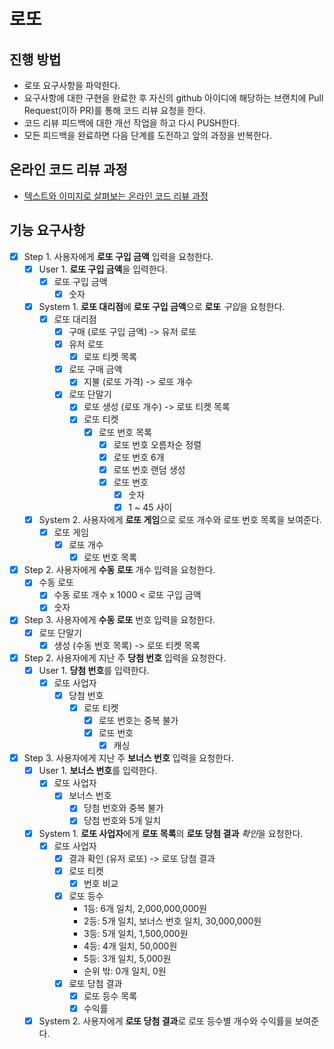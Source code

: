 # 로또

## 진행 방법

* 로또 요구사항을 파악한다.
* 요구사항에 대한 구현을 완료한 후 자신의 github 아이디에 해당하는 브랜치에 Pull Request(이하 PR)를 통해 코드 리뷰 요청을 한다.
* 코드 리뷰 피드백에 대한 개선 작업을 하고 다시 PUSH한다.
* 모든 피드백을 완료하면 다음 단계를 도전하고 앞의 과정을 반복한다.

## 온라인 코드 리뷰 과정

* [텍스트와 이미지로 살펴보는 온라인 코드 리뷰 과정](https://github.com/next-step/nextstep-docs/tree/master/codereview)

## 기능 요구사항

* [x] Step 1. 사용자에게 **로또 구입 금액** 입력을 요청한다.
    * [x] User 1. **로또 구입 금액**을 입력한다.
        * [x] 로또 구입 금액
            * [x] 숫자
    * [x] System 1. **로또 대리점**에 **로또 구입 금액**으로 **로또** *구입*을 요청한다.
        * [x] 로또 대리점
            * [x] 구매 (로또 구입 금액) -> 유저 로또
            * [x] 유저 로또
                * [x] 로또 티켓 목록
            * [x] 로또 구매 금액
                * [x] 지불 (로또 가격) -> 로또 개수
            * [x] 로또 단말기
                * [x] 로또 생성 (로또 개수) -> 로또 티켓 목록
                * [x] 로또 티켓
                    * [x] 로또 번호 목록
                        * [x] 로또 번호 오름차순 정렬
                        * [x] 로또 번호 6개
                        * [x] 로또 번호 랜덤 생성
                        * [x] 로또 번호
                            * [x] 숫자
                            * [x] 1 ~ 45 사이
    * [x] System 2. 사용자에게 **로또 게임**으로 로또 개수와 로또 번호 목록을 보여준다.
        * [x] 로또 게임
            * [x] 로또 개수
                * [x] 로또 번호 목록
* [x] Step 2. 사용자에게 **수동 로또** 개수 입력을 요청한다.
    * [x] 수동 로또
        * [x] 수동 로또 개수 x 1000 < 로또 구입 금액
        * [x] 숫자
* [x] Step 3. 사용자에게 **수동 로또** 번호 입력을 요청한다.
    * [x] 로또 단말기
        * [x] 생성 (수동 번호 목록) -> 로또 티켓 목록
* [x] Step 2. 사용자에게 지난 주 **당첨 번호** 입력을 요청한다.
    * [x] User 1. **당첨 번호**를 입력한다.
        * [x] 로또 사업자
            * [x] 당첨 번호
                * [x] 로또 티켓
                    * [x] 로또 번호는 중복 불가
                    * [x] 로또 번호
                        * [x] 캐싱
* [x] Step 3. 사용자에게 지난 주 **보너스 번호** 입력을 요청한다.
    * [x] User 1. **보너스 번호**를 입력한다.
        * [x] 로또 사업자
            * [x] 보너스 번호
                * [x] 당첨 번호와 중복 불가
                * [x] 당첨 번호와 5개 일치
    * [x] System 1. **로또 사업자**에게 **로또 목록**의 **로또 당첨 결과** *확인*을 요청한다.
        * [x] 로또 사업자
            * [x] 결과 확인 (유저 로또) -> 로또 당첨 결과
            * [x] 로또 티켓
                * [x] 번호 비교
            * [x] 로또 등수
                * 1등: 6개 일치, 2,000,000,000원
                * 2등: 5개 일치, 보너스 번호 일치, 30,000,000원
                * 3등: 5개 일치, 1,500,000원
                * 4등: 4개 일치, 50,000원
                * 5등: 3개 일치, 5,000원
                * 순위 밖: 0개 일치, 0원
            * [x] 로또 당첨 결과
                * [x] 로또 등수 목록
                * [x] 수익률
    * [x] System 2. 사용자에게 **로또 당첨 결과**로 로또 등수별 개수와 수익률을 보여준다.
